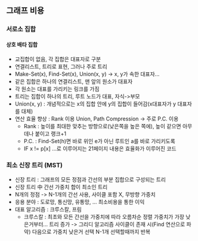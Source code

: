 ## 그래프 비용
### 서로소 집합
#### 상호 배타 집합
 - 교집합이 없음, 각 집합은 대표자로 구분
 - 연결리스트, 트리로 표현, 그러나 주로 트리
 - Make-Set(x), Find-Set(x), Union(x, y) -> x, y가 속한 대표자... 
 - 같은 집합은 하나의 연결리스트, 맨 앞의 원소가 대표자
 - 각 원소는 대표를 가리키는 링크를 가짐
 - 트리는 집합이 하나의 트리, 루트 노드가 대표, 자식->부모
 - Union(x, y) : 개념적으로는 x의 집합 안에 y의 집합이 들어감(x대표자가 y 대표자를 대체)
 - 연산 효율 향상 : Rank 이용 Union, Path Compression -> 주로 P.C. 이용
    * Rank : 높이를 최대한 맞추는 방향으로(낮은쪽을 높은 쪽에), 높이 같으면 아무데나 붙이고 랭크+1
    * P.C. : Find-Set(h)면 바로 위인 e가 아닌 루트인 a를 바로 가리키도록
    * IF x != p[x] ...로 이루어지는 21페이지 내용은 효율화가 이루어진 코드

### 최소 신장 트리 (MST)
 - 신장 트리 : 그래프의 모든 정점과 간선의 부분 집합으로 구성되는 트리
 - 신장 트리 中 간선 가중치 합이 최소인 트리
 - N개의 정점 -> N-1개의 간선 사용, 사이클 포함 X, 무방향 가중치
 - 응용 분야 : 도로망, 통신망, 유통망, ... 최소비용을 통한 이익
 - 대표 알고리즘 : 크루스칼, 프림
    * 크루스칼 : 최초와 모든 간선을 가중치에 따라 오름차순 정렬
                가중치가 가장 낮은거부터... 트리 증가 -> 그리디 알고리즘
                사이클이 존재 시(Find 연산으로 파악) 다음으로 가중치 낮은거 선택
                N-1개 선택할때까지 반복